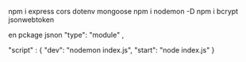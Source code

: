 

npm i express cors dotenv mongoose
npm i nodemon -D
npm i bcrypt jsonwebtoken



en pckage jsnon 
"type": "module" ,

"script" : {
    "dev": "nodemon index.js",
    "start": "node index.js"
}